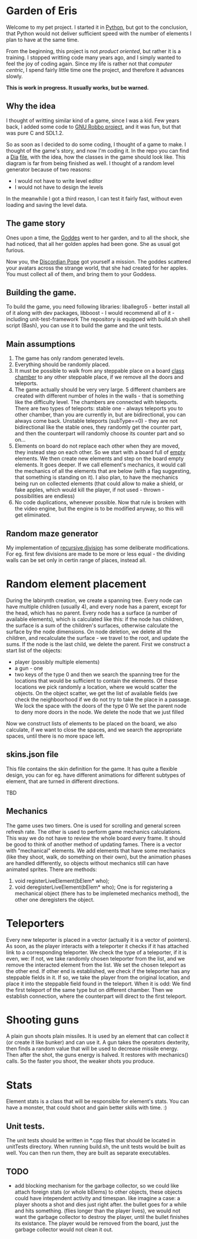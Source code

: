 
# Garden of Eris

Welcome to my pet project. I started it in [Python](https://github.com/arielkonopka/pyLurker), but got to the conclusion, that Python would not deliver sufficient speed with the number of elements I plan to have at the same time.

From the beginning, this project is not *product oriented*, but rather it is a training. I stopped writting code many years ago, and I simply wanted to feel the joy of coding again. Since my life is rather not that *computer centric*, I spend fairly little time one the project, and therefore it advances slowly.

**This is work in progress. It usually works, but be warned.**


## Why the idea

I thought of writting similar kind of a game, since I was a kid. Few years back, I added some code to [GNU Robbo project](http://gnurobbo.sourceforge.net/), and it was fun, but that was pure C and SDL1.2. 

So as soon as I decided to do some coding, I thought of a game to make. I thought of the game's story, and now I'm coding it. In the repo you can find a [Dia](https://en.wikipedia.org/wiki/Dia_(software)) [file](https://github.com/arielkonopka/Gardens-of-Eris/blob/main/Diagram1.dia?raw=true), with the idea, how the classes in the game should look like. This diagram is far from being finished as well.
I thought of a random level generator because of two reasons:

- I would not have to write level editor
- I would not have to design the levels

In the meanwhile I got a third reason, I can test it fairly fast, without even loading and saving the level data.
 



## The game story

Ones upon a time, the [Goddes](https://en.wikipedia.org/wiki/Eris_(mythology)) went to her garden, and to all the shock, she had noticed, that all her golden apples had been gone. She as usual got furious. 

Now you, the [Discordian Pope](https://en.wikipedia.org/wiki/Discordianism) got yourself a mission. The goddes scattered your avatars across the strange world, that she had created for her apples. You must collect all of them, and bring them to your Goddess.

## Building the game.
To build the game, you need following libraries:
liballegro5 - better install all of it along with dev packages,
libboost - I would recommend all of it - including unit-test-framework
The repository is equipped with build.sh shell script (Bash), you can use it to build the game and the unit tests.


## Main assumptions

1. The game has only random generated levels. 
2. Everything should be randomly placed. 
3. It must be possible to walk from any steppable place on a board [class chamber](https://github.com/arielkonopka/Gardens-of-Eris/blob/main/include/chamber.h) to any other steppable place, if we remove all the doors and teleports.
4. The game actually should be very very large. 5 different chambers are created with different number of holes in the walls - that is something like the difficulty level. The chambers are connected with teleports. There are two types of teleports: stable one - always teleports you to other chamber, than you are currently in, but are bidirectional, you can always come back. Unstable teleports (subType==0) - they are not bidirectional like the stable ones, they randomly get the counter part, and then the counterpart will randomly choose its counter part and so on...
5. Elements on board do not replace each other when they are moved, they instead step on each other. So we start with a board full of [empty](https://github.com/arielkonopka/Gardens-of-Eris/blob/main/include/bElem.h) elements. We then create new elements and step on the board empty elements. It goes deeper. If we call ellement's mechanics, it would call the mechanics of all the elements that are below (with a flag suggesting, that something is standing on it). I also plan, to have the mechanics being run on collected elements (that could allow to make a shield, or fake apples, which would kill the player, if not used - thrown - possibilities are endless)
6. No code duplications, whenever possible. Now that rule is broken with the video engine, but the engine is to be modified anyway, so this will get eliminated.

## Random maze generator

My implementation of [recursive division](https://en.wikipedia.org/wiki/Maze_generation_algorithm) has some deliberate modifications. For eg. first few divisions are made to be more or less equal - the dividing walls can be set only in certin range of places, instead all. 


# Random element placement
During the labirynth creation, we create a spanning tree. Every node can have multiple children (usually 4), and every node has a parent, except for the head, which has no parent.
Every node has a surface (a number of available elements), which is calculated like this: if the node has children, the surface is a sum of the children's surfaces, otherwise calculate the surface by the node dimensions.
On node deletion, we delete all the children, and recalculate the surface - we travel to the root, and update the sums. If the node is the last child, we delete the parent.
First we construct a start list of the objects:
* player (possibly multiple elements)
* a gun - one
* two keys of the type 0
and then we search the spanning tree for the locations that would be sufficient to contain the elements.
Of these locations we pick randomly a location, where we would scatter the objects.
On the object scatter, we get the list of available fields (we check the neighboorhood if we do not try to take the place in a passage.
We lock the space with the doors of the type 0
We set the parent node to deny more doors in the node.
We delete the node that we just filled

Now we construct lists of elements to be placed on the board, we also calculate, if we want to close the spaces, and we search the appropriate spaces, until there is no more space left.

## skins.json file 

This file contains the skin definition for the game. It has quite a flexible design, you can for eg. have different animations for different subtypes of element, that are turned in different directions.


TBD

## Mechanics
The game uses two timers. One is used for scrolling and general screen refresh rate. The other is used to perform game mechanics calculations. This way we do not have to review the whole board every frame. It should be good to think of another method of 
updating fames.
There is a vector with "mechanical" elements. We add elements that have some mechanics (like they shoot, walk, do something on their own), but the animation phases are handled differently, so objects without mechanics still can have animated sprites.
There are methods:
  1. void registerLiveElement(bElem* who);
  2. void deregisterLiveElement(bElem* who);
One is for registering a mechanical object (there has to be implemeted mechanics method), the other one deregisters the object.


# Teleporters
Every new teleporter is placed in a vector (actually it is a vector of pointers). As soon, as the player interacts with a teleporter it checks if it has attached link to a corresponding teleporter.
We check the type of a teleporter, if it is even, we:
    If not, we take randomly chosen teleporter from the list, and we remove the interacted element from the list. We set the chosen teleport as the other end.
    If other end is established, we check if the teleporter has any steppable fields in it. If so, we take the player from the original location, and place it into the steppable field found in the teleport.
When it is odd:
    We find the first teleport of the same type but on different chamber. Then we establish connection, where the counterpart will direct to the first teleport.


# Shooting guns
A plain gun shoots plain missiles. It is used by an element that can collect it (or create it like bunker) and can use it. A gun takes the operators dexterity, then finds a random value that will be used to decrease missile energy. 
Then after the shot, the guns energy is halved. It restores with mechanics() calls. So the faster you shoot, the weaker shots you produce.

# Stats 
Element stats is a class that will be responsible for element's stats. You can have a monster, that could shoot and gain better skills with time. :)

## Unit tests.
The unit tests should be written in *.cpp files that should be located in unitTests directory.
When running build.sh, the unit tests would be built as well. You can then run them, they are built as separate executables.


## TODO
* add blocking mechanism for the garbage collector, so we could like attach foreign stats (or whole bElems) to other objects, these objects could have intependent activity and timespan.
  like imagine a case:
    a player shoots a shot and dies just right after.
    the bullet goes for a while and hits something. (flies longer than the player lives), we would not want the garbage collector to destroy the player, until the bullet finishes its existance.
    The player would be removed from the board, just the garbage collector would not clean it out.
